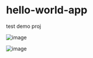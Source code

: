 # hello-world-app
test demo proj

![image](https://user-images.githubusercontent.com/20686491/111890922-81d8da80-89c4-11eb-92a1-8a9bb64a2658.png)


![image](https://user-images.githubusercontent.com/20686491/111890915-71286480-89c4-11eb-9c5e-903852935b6a.png)
